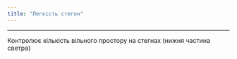 ```yaml
---
title: "Легкість стегон"
---
```


***

Контролює кількість вільного простору на стегнах (нижня частина светра)




